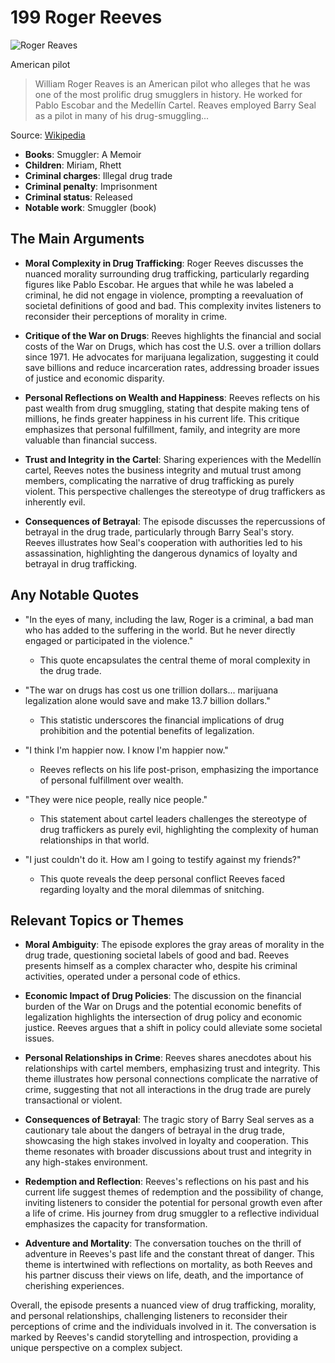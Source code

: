 # 199 Roger Reeves


![Roger Reaves](https://encrypted-tbn0.gstatic.com/images?q=tbn:ANd9GcSjz6qLDGaNNgeWQeXIMGfBbx3Deo18r01EhmfRGA&s=0)

American pilot

> William Roger Reaves is an American pilot who alleges that he was one of the most prolific drug smugglers in history. He worked for Pablo Escobar and the Medellín Cartel. Reaves employed Barry Seal as a pilot in many of his drug-smuggling...

Source: [Wikipedia](https://en.wikipedia.org/wiki/Roger_Reaves)

- **Books**: Smuggler: A Memoir
- **Children**: Miriam, Rhett
- **Criminal charges**: Illegal drug trade
- **Criminal penalty**: Imprisonment
- **Criminal status**: Released
- **Notable work**: Smuggler (book)


## The Main Arguments

- **Moral Complexity in Drug Trafficking**: Roger Reeves discusses the nuanced morality surrounding drug trafficking, particularly regarding figures like Pablo Escobar. He argues that while he was labeled a criminal, he did not engage in violence, prompting a reevaluation of societal definitions of good and bad. This complexity invites listeners to reconsider their perceptions of morality in crime.

- **Critique of the War on Drugs**: Reeves highlights the financial and social costs of the War on Drugs, which has cost the U.S. over a trillion dollars since 1971. He advocates for marijuana legalization, suggesting it could save billions and reduce incarceration rates, addressing broader issues of justice and economic disparity.

- **Personal Reflections on Wealth and Happiness**: Reeves reflects on his past wealth from drug smuggling, stating that despite making tens of millions, he finds greater happiness in his current life. This critique emphasizes that personal fulfillment, family, and integrity are more valuable than financial success.

- **Trust and Integrity in the Cartel**: Sharing experiences with the Medellín cartel, Reeves notes the business integrity and mutual trust among members, complicating the narrative of drug trafficking as purely violent. This perspective challenges the stereotype of drug traffickers as inherently evil.

- **Consequences of Betrayal**: The episode discusses the repercussions of betrayal in the drug trade, particularly through Barry Seal's story. Reeves illustrates how Seal's cooperation with authorities led to his assassination, highlighting the dangerous dynamics of loyalty and betrayal in drug trafficking.

## Any Notable Quotes

- "In the eyes of many, including the law, Roger is a criminal, a bad man who has added to the suffering in the world. But he never directly engaged or participated in the violence."
  - This quote encapsulates the central theme of moral complexity in the drug trade.

- "The war on drugs has cost us one trillion dollars... marijuana legalization alone would save and make 13.7 billion dollars."
  - This statistic underscores the financial implications of drug prohibition and the potential benefits of legalization.

- "I think I'm happier now. I know I'm happier now."
  - Reeves reflects on his life post-prison, emphasizing the importance of personal fulfillment over wealth.

- "They were nice people, really nice people."
  - This statement about cartel leaders challenges the stereotype of drug traffickers as purely evil, highlighting the complexity of human relationships in that world.

- "I just couldn't do it. How am I going to testify against my friends?"
  - This quote reveals the deep personal conflict Reeves faced regarding loyalty and the moral dilemmas of snitching.

## Relevant Topics or Themes

- **Moral Ambiguity**: The episode explores the gray areas of morality in the drug trade, questioning societal labels of good and bad. Reeves presents himself as a complex character who, despite his criminal activities, operated under a personal code of ethics.

- **Economic Impact of Drug Policies**: The discussion on the financial burden of the War on Drugs and the potential economic benefits of legalization highlights the intersection of drug policy and economic justice. Reeves argues that a shift in policy could alleviate some societal issues.

- **Personal Relationships in Crime**: Reeves shares anecdotes about his relationships with cartel members, emphasizing trust and integrity. This theme illustrates how personal connections complicate the narrative of crime, suggesting that not all interactions in the drug trade are purely transactional or violent.

- **Consequences of Betrayal**: The tragic story of Barry Seal serves as a cautionary tale about the dangers of betrayal in the drug trade, showcasing the high stakes involved in loyalty and cooperation. This theme resonates with broader discussions about trust and integrity in any high-stakes environment.

- **Redemption and Reflection**: Reeves's reflections on his past and his current life suggest themes of redemption and the possibility of change, inviting listeners to consider the potential for personal growth even after a life of crime. His journey from drug smuggler to a reflective individual emphasizes the capacity for transformation.

- **Adventure and Mortality**: The conversation touches on the thrill of adventure in Reeves's past life and the constant threat of danger. This theme is intertwined with reflections on mortality, as both Reeves and his partner discuss their views on life, death, and the importance of cherishing experiences.

Overall, the episode presents a nuanced view of drug trafficking, morality, and personal relationships, challenging listeners to reconsider their perceptions of crime and the individuals involved in it. The conversation is marked by Reeves's candid storytelling and introspection, providing a unique perspective on a complex subject.